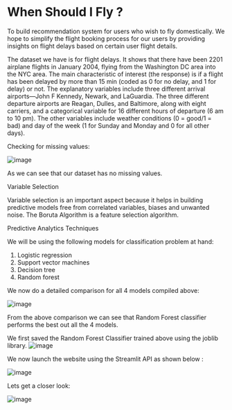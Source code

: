 # When Should I Fly ?
To build recommendation system for users who wish to fly domestically. We hope to simplify the flight booking process for our users by providing insights on flight delays based on certain user flight details.

The dataset we have is for flight delays. It shows that there have been 2201 airplane flights in January 2004, flying from the Washington DC area into the NYC area. The main characteristic of interest (the response) is if a flight has been delayed by more than 15 min (coded as 0 for no delay, and 1 for delay) or not. The explanatory variables include three different arrival airports—John F Kennedy, Newark, and LaGuardia. The three different departure airports are Reagan, Dulles, and Baltimore, along with eight carriers, and a categorical variable for 16 different hours of departure (6 am to 10 pm). The other variables include weather conditions (0 = good/1 = bad) and day of the week (1 for Sunday and Monday and 0 for all other days).

Checking for missing values:

 ![image](https://user-images.githubusercontent.com/127339967/223868296-a23ec07c-8182-4417-ae7e-2a96dee9c18b.png)

As we can see that our dataset has no missing values. 

Variable Selection

Variable selection is an important aspect because it helps in building predictive models free from correlated variables, biases and unwanted noise. The Boruta Algorithm is a feature selection algorithm.


Predictive Analytics Techniques

We will be using the following models for classification problem at hand:

1.	Logistic regression
2.	Support vector machines
3.	Decision tree
4.	Random forest

 We now do a detailed comparison for all 4 models compiled above:
 
![image](https://user-images.githubusercontent.com/127339967/223869244-f1653172-6675-455f-b7fe-9606e4ecf5dc.png)

From the above comparison we can see that Random Forest classifier performs the best out all the 4 models.

We first saved the Random Forest Classifier trained above using the joblib library.
![image](https://user-images.githubusercontent.com/127339967/223869365-75e5bb30-7918-438b-9ad8-97aad52f4092.png)


We now launch the website using the Streamlit API as shown below :

![image](https://user-images.githubusercontent.com/127339967/223869402-84ee0a27-2ba3-4556-b833-7334fca3fb81.png)

Lets get a closer look:

![image](https://user-images.githubusercontent.com/127339967/223870329-5f33a1b9-f52d-4e7f-9b73-909aa11b29ac.png)

